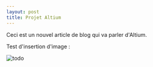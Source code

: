 ```yaml
---
layout: post
title: Projet Altium 
---
```


Ceci est un nouvel article de blog qui va parler d'Altium.

Test d'insertion d'image :

![todo]({{site.baseurl}}/images/config.png) 